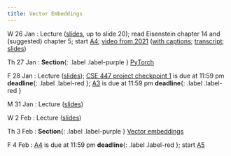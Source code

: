```yaml
---
title: Vector Embeddings
---
```


W 26 Jan
: Lecture ([slides](../assets/slides/vectors.pdf), up to slide 20); read Eisenstein chapter 14 and (suggested) chapter 5; start [A4](../assets/docs/A4.pdf); [video from 2021](https://drive.google.com/file/d/1L65GHmZxrGanQyc8n6ncLJ91xjcHFVi7/view?usp=sharing) ([with captions](https://drive.google.com/file/d/1M1-jH9a6QMBuNqQ5kEgGEW0eseWxV2JS/view?usp=sharing); [transcript](https://drive.google.com/file/d/1Y28Q1_yxTSFdft_MY5UNjbnK2-iC_ZoU/view?usp=sharing); [slides](https://drive.google.com/file/d/1ZOTh6VgchorZxpscuy9ovv-6NVgyyH-B/view?usp=sharing))

Th 27 Jan
: **Section**{: .label .label-purple } [PyTorch](#)

F 28 Jan
: Lecture ([slides](../assets/slides/vectors.pdf));
[CSE 447 project checkpoint 1](../assets/docs/project-447.pdf) is due
at 11:59 pm  **deadline**{: .label .label-red };  [A3](../assets/docs/A3.pdf) is due at 11:59 pm **deadline**{: .label .label-red }

M 31 Jan
: Lecture ([slides](../assets/slides/vectors.pdf))

W 2 Feb
: Lecture ([slides](../assets/slides/vectors.pdf))

Th 3 Feb
: **Section**{: .label .label-purple } [Vector embeddings](#)

F 4 Feb
:  [A4](../assets/docs/A4.pdf) is due at 11:59 pm **deadline**{: .label .label-red }; start [A5](../assets/docs/A5.pdf) 
